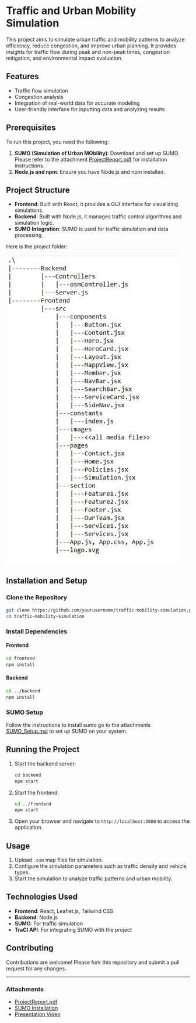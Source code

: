 # Traffic and Urban Mobility Simulation

This project aims to simulate urban traffic and mobility patterns to analyze efficiency, reduce congestion, and improve urban planning. It provides insights for traffic flow during peak and non-peak times, congestion mitigation, and environmental impact evaluation.

## Features
- Traffic flow simulation
- Congestion analysis
- Integration of real-world data for accurate modeling
- User-friendly interface for inputting data and analyzing results

## Prerequisites
To run this project, you need the following:
1. **SUMO (Simulation of Urban MObility)**: Download and set up SUMO. Please refer to the attachment [ProjectReport.pdf](./attachments/ProjectReport.pdf) for installation instructions.
2. **Node.js and npm**: Ensure you have Node.js and npm installed.

## Project Structure
- **Frontend**: Built with React, it provides a GUI interface for visualizing simulations.
- **Backend**: Built with Node.js, it manages traffic control algorithms and simulation logic.
- **SUMO Integration**: SUMO is used for traffic simulation and data processing.

Here is the project folder:

![Folder_structure](./attachments/Folder_structure.JPG)

## Installation and Setup

### Clone the Repository
```bash
git clone https://github.com/yourusername/traffic-mobility-simulation.git
cd traffic-mobility-simulation
```

### Install Dependencies

#### Frontend
```bash
cd frontend
npm install
```

#### Backend
```bash
cd ../backend
npm install
```



### SUMO Setup
Follow the instructions to install sumo go to the attachments [SUMO_Setup.msi](./attachments/sumo-win64-1.20.0.msi) to set up SUMO on your system.

## Running the Project

1. Start the backend server:
   ```bash
   cd backend
   npm start
   ```

2. Start the frontend:
   ```bash
   cd ../frontend
   npm start
   ```

3. Open your browser and navigate to `http://localhost:5000` to access the application.

## Usage
1. Upload `.osm` map files for simulation.
2. Configure the simulation parameters such as traffic density and vehicle types.
3. Start the simulation to analyze traffic patterns and urban mobility.

## Technologies Used
- **Frontend**: React, Leaflet.js, Tailwind CSS
- **Backend**: Node.js
- **SUMO**: For traffic simulation
- **TraCI API**: For integrating SUMO with the project

## Contributing
Contributions are welcome! Please fork this repository and submit a pull request for any changes.


---

### Attachments
- [ProjectReport.pdf](./attachments/ProjectReport.pdf)
- [SUMO Installation](https://sumo.dlr.de/docs/Installing/index.html)
- [Presentation Video](https://drive.google.com/file/d/1yz234a6mAZ-C959Cju_JtOqLu3OWUXyk/view)
